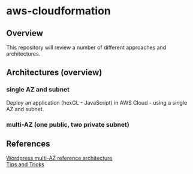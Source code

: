 # aws-cloudformation

## Overview
This repository will review a number of different approaches and architectures.



## Architectures (overview)
### single AZ and subnet
Deploy an application (hexGL - JavaScript) in AWS Cloud - using a single AZ and subnet.  
### multi-AZ (one public, two private subnet)

## References

[Wordpress multi-AZ reference architecture](https://github.com/aws-samples/aws-refarch-wordpress)  
[Tips and Tricks](./tips-n-tricks.md)
